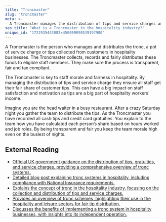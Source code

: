 ```yaml
---
title: "Troncmaster"
slug: "troncmaster"
meta: >-
  A Troncmaster manages the distribution of tips and service charges among staff in restaurants, cafes, and bars, ensuring fair and transparent sharing.
seo_title: "What is a Troncmaster in the hospitality industry?"
unique_id: "1722935443082x450059090539197900"
---
```


A Troncmaster is the person who manages and distributes the tronc, a pot of service charge or tips collected from customers in hospitality businesses. The Troncmaster collects, records and fairly distributes these funds to eligible staff members. They make sure the process is transparent, fair and tax compliant.

The Troncmaster is key to staff morale and fairness in hospitality. By managing the distribution of tips and service charge they ensure all staff get their fair share of customer tips. This can have a big impact on staff satisfaction and motivation as tips are a big part of hospitality workers' income.

Imagine you are the head waiter in a busy restaurant. After a crazy Saturday night you gather the team to distribute the tips. As the Troncmaster you have recorded all cash tips and credit card gratuities. You explain to the team how you have calculated each person’s share based on hours worked and job roles. By being transparent and fair you keep the team morale high even on the busiest of nights.

## External Reading

- [Official UK government guidance on the distribution of tips, gratuities, and service charges, providing a comprehensive overview of tronc systems.](https://www.gov.uk/government/publications/e24-tips-gratuities-service-charges-and-troncs/guidance-on-tips-gratuities-service-charges-and-troncs)
- [Detailed blog post explaining tronc systems in hospitality, including compliance with National Insurance requirements.](https://www.theaccessgroup.com/en-gb/blog/hos-tips-and-tronc/)
- [Explains the concept of tronc in the hospitality industry, focusing on the collection and distribution of tips and service charges.](https://www.paycaptain.com/post/what-is-tronc)
- [Provides an overview of tronc schemes, highlighting their use in the hospitality and leisure sectors for fair tip distribution.](https://www.buzzacott.co.uk/what-is-a-tronc-scheme)
- [Discusses the benefits of implementing a tronc system in hospitality businesses, with insights into its independent operation.](https://www.outmin.io/blog/the-tronc-system-can-it-benefit-your-hospitality-business)